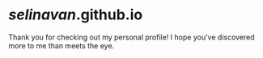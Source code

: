 # _selinavan_.github.io
Thank you for checking out my personal profile! I hope you've discovered more to me than meets the eye.
